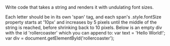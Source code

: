 Write code that takes a string and renders it with undulating font sizes.

Each letter should be in its own 'span' tag, and each span's .style.fontSize property
starts at '10px' and increases by 5 pixels until the middle of the string is reached,
before shrinking back to 10 pixels.
Below is an empty div with the id 'rollercoaster' 
which you can append to: 
var text = 'Hello World!';
var div = document.getElementById('rollercoaster');
